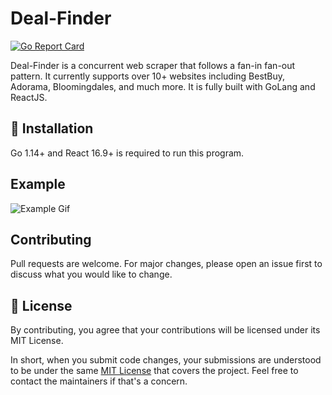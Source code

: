 # Deal-Finder
[![Go Report Card](https://goreportcard.com/badge/github.com/austinlhx/Deal-Finder)](https://goreportcard.com/report/github.com/austinlhx/Deal-Finder)

Deal-Finder is a concurrent web scraper that follows a fan-in fan-out pattern. It currently supports over 10+ websites including BestBuy, Adorama, Bloomingdales, and much more. It is fully built with GoLang and ReactJS. 

## 🚀 Installation
Go 1.14+ and React 16.9+ is required to run this program.

## Example
![Example Gif](https://github.com/austinlhx/Deal-Finder/blob/master/dealfinder.gif)

## Contributing
Pull requests are welcome. For major changes, please open an issue first to discuss what you would like to change.


## 📝 License

By contributing, you agree that your contributions will be licensed under its MIT License.

In short, when you submit code changes, your submissions are understood to be under the same [MIT License](https://choosealicense.com/licenses/mit/) that covers the project. Feel free to contact the maintainers if that's a concern.
